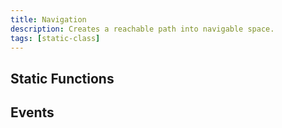 ```yaml
---
title: Navigation
description: Creates a reachable path into navigable space.
tags: [static-class]
---
```


<HeaderDeclaration type="StaticClass" name="Navigation" is_static />

<!--
## Examples

```lua title="Client/Index.lua"

``` -->


## Static Functions

<StaticFunctionsDeclaration type="StaticClass" name="Navigation" />


## Events

<EventsDeclaration type="StaticClass" name="Navigation" />